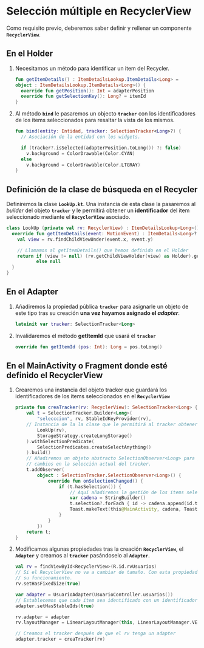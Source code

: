 # Selección múltiple en RecyclerView

Como requisito previo, deberemos saber definir y rellenar un componente **`RecyclerView`**.

## En el Holder

1. Necesitamos un método para identificar un item del Recycler.

    ```kotlin
    fun getItemDetails() : ItemDetailsLookup.ItemDetails<Long> =
    object : ItemDetailsLookup.ItemDetails<Long>() {
      override fun getPosition(): Int = adapterPosition
      override fun getSelectionKey(): Long? = itemId
    }
    ```

2. Al método **`bind`** le pasaremos un objecto **`tracker`** con los identificadores de los items seleccionados para resaltar la vista de los mismos.

    ```kotlin
    fun bind(entity: Entidad, tracker: SelectionTracker<Long>?) {
      // Asociación de la entidad con los widgets.

      if (tracker?.isSelected(adapterPosition.toLong()) ?: false)
        v.background = ColorDrawable(Color.CYAN)
      else 
        v.background = ColorDrawable(Color.LTGRAY)
    }
    ```

## Definición de la clase de búsqueda en el Recycler

Definiremos la clase **`LookUp.kt`**. Una instancia de esta clase la pasaremos al *builder* del objeto **`tracker`** y le permitirá obtener un **identificador** del item seleccionado mediante el **`RecyclerView`** asociado.

```kotlin
class LookUp (private val rv: RecyclerView) : ItemDetailsLookup<Long>() {
  override fun getItemDetails(event: MotionEvent) : ItemDetails<Long>? {
    val view = rv.findChildViewUnder(event.x, event.y)

    // Llamamos al getItemDetails() que hemos definido en el Holder
    return if (view != null) (rv.getChildViewHolder(view) as Holder).getItemDetails()
           else null
  }
}
```

## En el Adapter

1. Añadiremos la propiedad pública **`tracker`** para asignarle un objeto de este tipo tras su creación **una vez hayamos asignado el *adapter***.
  
    ```kotlin
    lateinit var tracker: SelectionTracker<Long>
    ```

2. Invalidaremos el método **getItemId** que usará el **`tracker`**

    ```kotlin
    override fun getItemId (pos: Int): Long = pos.toLong()
    ```

## En el MainActivity o Fragment donde esté definido el RecyclerView

1. Crearemos una instancia del objeto tracker que guardará los identificadores de los items seleccionados en el **`RecyclerView`**

    ```kotlin
    private fun creaTracker(rv: RecyclerView): SelectionTracker<Long> {
        val t = SelectionTracker.Builder<Long>(
            "selecccion", rv, StableIdKeyProvider(rv),
        // Instancia de la la clase que le permitirá al tracker obtener un 
            LookUp(rv), 
            StorageStrategy.createLongStorage()
        ).withSelectionPredicate(
            SelectionPredicates.createSelectAnything()
        ).build()
        // Añadiremos un objeto abstracto SelectionObserver<Long> para gestionar los
        // cambios en la selección actual del tracker.
        t.addObserver(
            object : SelectionTracker.SelectionObserver<Long>() {
                override fun onSelectionChanged() {
                    if (t.hasSelection()) {
                        // Aquí añadiremos la gestión de los items seleccionados.
                        var cadena = StringBuilder()
                        t.selection?.forEach { id -> cadena.append(id.toString() + " ") }
                        Toast.makeText(this@MainActivity, cadena, Toast.LENGTH_SHORT).show()
                    }
                }
            })
        return t;
    }
    ```

2. Modificamos algunas propiedades tras la creación **`RecyclerView`**, el **`Adapter`** y creamos al **`tracker`** pasándoselo al **`Adapter`**.

    ```kotlin
    val rv = findViewById<RecyclerView>(R.id.rvUsuarios)
    // Si el RecyclerView no va a cambiar de tamaño. Con esta propiedad optimizamos
    // su funcionamiento.
    rv.setHasFixedSize(true)

    var adapter = UsuarioAdapter(UsuarioController.usuarios())
    // Establecemos que cada item sea identificado con un identificador único.
    adapter.setHasStableIds(true)

    rv.adapter = adapter
    rv.layoutManager = LinearLayoutManager(this, LinearLayoutManager.VERTICAL, false)

    // Creamos el tracker después de que el rv tenga un adapter
    adapter.tracker = creaTracker(rv)
    ```
